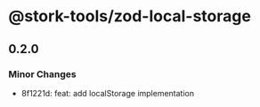 # @stork-tools/zod-local-storage

## 0.2.0

### Minor Changes

- 8f1221d: feat: add localStorage implementation
